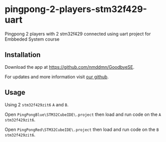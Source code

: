 # pingpong-2-players-stm32f429-uart

Pingpong 2 players with 2 stm32f429 connected using uart project for Embbeded System course

## Installation

Download the app at https://github.com/nmddmn/GoodbyeSE.

For updates and more information visit [our github](https://github.com/nmddmn/pingpong-2-players-stm32f429-uart).

## Usage

Using 2 `stm32f429zit6` `A` and `B`.

Open `PingPongBlue\STM32CubeIDE\.project` then load and run code on the `A` `stm32f429zit6`.

Open `PingPongRed\STM32CubeIDE\.project` then load and run code on the `B` `stm32f429zit6`.
